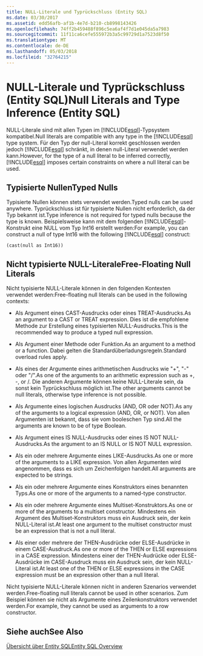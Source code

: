 ```yaml
---
title: NULL-Literale und Typrückschluss (Entity SQL)
ms.date: 03/30/2017
ms.assetid: edd56afb-af1b-4e7d-b210-cb8998143426
ms.openlocfilehash: 74ff2b459488f896c5ea6af4f7d1e045da5a7983
ms.sourcegitcommit: 11f11ca6cefe555972b3a5c99729d1a7523d8f50
ms.translationtype: MT
ms.contentlocale: de-DE
ms.lasthandoff: 05/03/2018
ms.locfileid: "32764215"
---
```

# <a name="null-literals-and-type-inference-entity-sql"></a><span data-ttu-id="6b982-102">NULL-Literale und Typrückschluss (Entity SQL)</span><span class="sxs-lookup"><span data-stu-id="6b982-102">Null Literals and Type Inference (Entity SQL)</span></span>
<span data-ttu-id="6b982-103">NULL-Literale sind mit allen Typen im [!INCLUDE[esql](../../../../../../includes/esql-md.md)]-Typsystem kompatibel.</span><span class="sxs-lookup"><span data-stu-id="6b982-103">Null literals are compatible with any type in the [!INCLUDE[esql](../../../../../../includes/esql-md.md)] type system.</span></span> <span data-ttu-id="6b982-104">Für den Typ der null-Literal korrekt geschlossen werden jedoch [!INCLUDE[esql](../../../../../../includes/esql-md.md)] schränkt, in denen null-Literal verwendet werden kann.</span><span class="sxs-lookup"><span data-stu-id="6b982-104">However, for the type of a null literal to be inferred correctly, [!INCLUDE[esql](../../../../../../includes/esql-md.md)] imposes certain constraints on where a null literal can be used.</span></span>  
  
## <a name="typed-nulls"></a><span data-ttu-id="6b982-105">Typisierte Nullen</span><span class="sxs-lookup"><span data-stu-id="6b982-105">Typed Nulls</span></span>  
 <span data-ttu-id="6b982-106">Typisierte Nullen können stets verwendet werden.</span><span class="sxs-lookup"><span data-stu-id="6b982-106">Typed nulls can be used anywhere.</span></span> <span data-ttu-id="6b982-107">Typrückschluss ist für typisierte Nullen nicht erforderlich, da der Typ bekannt ist.</span><span class="sxs-lookup"><span data-stu-id="6b982-107">Type inference is not required for typed nulls because the type is known.</span></span> <span data-ttu-id="6b982-108">Beispielsweise kann mit dem folgenden [!INCLUDE[esql](../../../../../../includes/esql-md.md)]-Konstrukt eine NULL vom Typ Int16 erstellt werden:</span><span class="sxs-lookup"><span data-stu-id="6b982-108">For example, you can construct a null of type Int16 with the following [!INCLUDE[esql](../../../../../../includes/esql-md.md)] construct:</span></span>  
  
 `(cast(null as Int16))`  
  
## <a name="free-floating-null-literals"></a><span data-ttu-id="6b982-109">Nicht typisierte NULL-Literale</span><span class="sxs-lookup"><span data-stu-id="6b982-109">Free-Floating Null Literals</span></span>  
 <span data-ttu-id="6b982-110">Nicht typisierte NULL-Literale können in den folgenden Kontexten verwendet werden:</span><span class="sxs-lookup"><span data-stu-id="6b982-110">Free-floating null literals can be used in the following contexts:</span></span>  
  
-   <span data-ttu-id="6b982-111">Als Argument eines CAST-Ausdrucks oder eines TREAT-Ausdrucks.</span><span class="sxs-lookup"><span data-stu-id="6b982-111">As an argument to a CAST or TREAT expression.</span></span> <span data-ttu-id="6b982-112">Dies ist die empfohlene Methode zur Erstellung eines typisierten NULL-Ausdrucks.</span><span class="sxs-lookup"><span data-stu-id="6b982-112">This is the recommended way to produce a typed null expression.</span></span>  
  
-   <span data-ttu-id="6b982-113">Als Argument einer Methode oder Funktion.</span><span class="sxs-lookup"><span data-stu-id="6b982-113">As an argument to a method or a function.</span></span> <span data-ttu-id="6b982-114">Dabei gelten die Standardüberladungsregeln.</span><span class="sxs-lookup"><span data-stu-id="6b982-114">Standard overload rules apply.</span></span>  
  
-   <span data-ttu-id="6b982-115">Als eines der Argumente eines arithmetischen Ausdrucks wie "+", "-" oder "/".</span><span class="sxs-lookup"><span data-stu-id="6b982-115">As one of the arguments to an arithmetic expression such as +, -, or /.</span></span> <span data-ttu-id="6b982-116">Die anderen Argumente können keine NULL-Literale sein, da sonst kein Typrückschluss möglich ist.</span><span class="sxs-lookup"><span data-stu-id="6b982-116">The other arguments cannot be null literals, otherwise type inference is not possible.</span></span>  
  
-   <span data-ttu-id="6b982-117">Als Argumente eines logischen Ausdrucks (AND, OR oder NOT).</span><span class="sxs-lookup"><span data-stu-id="6b982-117">As any of the arguments to a logical expression (AND, OR, or NOT).</span></span> <span data-ttu-id="6b982-118">Von allen Argumenten ist bekannt, dass sie vom booleschen Typ sind.</span><span class="sxs-lookup"><span data-stu-id="6b982-118">All the arguments are known to be of type Boolean.</span></span>  
  
-   <span data-ttu-id="6b982-119">Als Argument eines IS NULL-Ausdrucks oder eines IS NOT NULL-Ausdrucks.</span><span class="sxs-lookup"><span data-stu-id="6b982-119">As the argument to an IS NULL or IS NOT NULL expression.</span></span>  
  
-   <span data-ttu-id="6b982-120">Als ein oder mehrere Argumente eines LIKE-Ausdrucks.</span><span class="sxs-lookup"><span data-stu-id="6b982-120">As one or more of the arguments to a LIKE expression.</span></span> <span data-ttu-id="6b982-121">Von allen Argumenten wird angenommen, dass es sich um Zeichenfolgen handelt.</span><span class="sxs-lookup"><span data-stu-id="6b982-121">All arguments are expected to be strings.</span></span>  
  
-   <span data-ttu-id="6b982-122">Als ein oder mehrere Argumente eines Konstruktors eines benannten Typs.</span><span class="sxs-lookup"><span data-stu-id="6b982-122">As one or more of the arguments to a named-type constructor.</span></span>  
  
-   <span data-ttu-id="6b982-123">Als ein oder mehrere Argumente eines Multiset-Konstruktors.</span><span class="sxs-lookup"><span data-stu-id="6b982-123">As one or more of the arguments to a multiset constructor.</span></span> <span data-ttu-id="6b982-124">Mindestens ein Argument des Multiset-Konstruktors muss ein Ausdruck sein, der kein NULL-Literal ist.</span><span class="sxs-lookup"><span data-stu-id="6b982-124">At least one argument to the multiset constructor must be an expression that is not a null literal.</span></span>  
  
-   <span data-ttu-id="6b982-125">Als einer oder mehrere der THEN-Ausdrücke oder ELSE-Ausdrücke in einem CASE-Ausdruck.</span><span class="sxs-lookup"><span data-stu-id="6b982-125">As one or more of the THEN or ELSE expressions in a CASE expression.</span></span> <span data-ttu-id="6b982-126">Mindestens einer der THEN-Audrücke oder ELSE-Ausdrücke im CASE-Ausdruck muss ein Ausdruck sein, der kein NULL-Literal ist.</span><span class="sxs-lookup"><span data-stu-id="6b982-126">At least one of the THEN or ELSE expressions in the CASE expression must be an expression other than a null literal.</span></span>  
  
 <span data-ttu-id="6b982-127">Nicht typisierte NULL-Literale können nicht in anderen Szenarios verwendet werden.</span><span class="sxs-lookup"><span data-stu-id="6b982-127">Free-floating null literals cannot be used in other scenarios.</span></span> <span data-ttu-id="6b982-128">Zum Beispiel können sie nicht als Argumente eines Zeilenkonstruktors verwendet werden.</span><span class="sxs-lookup"><span data-stu-id="6b982-128">For example,  they cannot be used as arguments to a row constructor.</span></span>  
  
## <a name="see-also"></a><span data-ttu-id="6b982-129">Siehe auch</span><span class="sxs-lookup"><span data-stu-id="6b982-129">See Also</span></span>  
 [<span data-ttu-id="6b982-130">Übersicht über Entity SQL</span><span class="sxs-lookup"><span data-stu-id="6b982-130">Entity SQL Overview</span></span>](../../../../../../docs/framework/data/adonet/ef/language-reference/entity-sql-overview.md)
